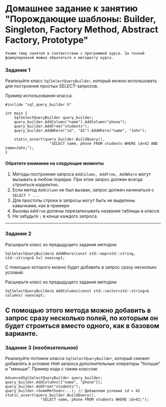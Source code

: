 # Домашнее задание к занятию "Порождающие шаблоны: Builder, Singleton, Factory Method, Abstract Factory, Prototype"
`Укажи тему занятия в соответствии с программой курса. За точной формулировкой можно обратиться к методисту курса.`

### Задание 1

Реализуйте класс `SqlSelectQueryBuilder`, который можно использовать для построения
простых SELECT-запросов.

Пример использования класса:
```
#inclide "sql_query_builder.h"

int main {
    SqlSelectQueryBuilder query_builder;
    query_builder.AddColumn("name").AddColumn("phone");
    query_builder.AddFrom("students");
    query_builder.AddWhere("id", "42").AddWhere("name", "John");
    
    static_assert(query_builder.BuildQuery(), 
                    "SELECT name, phone FROM students WHERE id=42 AND name=John;");
}
```
#### Обратите внимание на следующие моменты
1. Методы построения запроса `AddColumn, AddFrom, AddWhere` могут вызывать в любом порядке. При этом запрос должен всегда строиться корректно.
2. Если метод `AddColumn` не был вызван, запрос должен начинаться с `SELECT * ...`
3. Для простоты строки в запросы могут быть не выделены кавычками, как в примере
4. Вызовы `AddFrom` должны перезаписывать название таблицы в классе.
5. Не забудьте `;` в конце каждого запроса.

------

### Задание 2
Расширьте класс из предыдущего задания методом 
```
SqlSelectQueryBuilder& AddWhere(const std::map<std::string, std::string>& kv) noexcept;
```
С помощью которого можно будет добавить в запрос сразу несколько условий.

Расширьте класс из предыдущего задания методом 
```
SqlSelectQueryBuilder& AddColumns(const std::vector<std::string>& columns) noexcept;
```
С помощью этого метода можно добавить в запрос сразу несколько полей, по которым он будет строиться вместо одного, как в базовом варианте.
------

### Задание 3 (необязательное)
Реализуйте потомок класса `SqlSelectQueryBuilder`, который сможет добавлять в условие `FROM` запроса дополнительные операторы "больше" и "меньше".
Пример кода с таким классом:
```
AdvancedSqlSelectQueryBuilder query_builder;
query_builder.AddColumns({"name", "phone"});
query_builder.AddFrom("students");
query_builder.<SomeMethod>(...); // Добавляем условие id > 42
static_assert(query_builder.BuildQuery(), 
                "SELECT name, phone FROM students WHERE id>42;");
```
